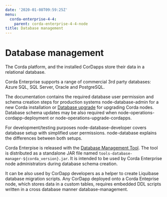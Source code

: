 ```yaml
---
date: '2020-01-08T09:59:25Z'
menu:
  corda-enterprise-4-4:
    parent: corda-enterprise-4-4-node
title: Database management
---
```



# Database management

The Corda platform, and the installed CorDapps store their data in a relational database.

Corda Enterprise supports a range of commercial 3rd party databases: Azure SQL, SQL Server, Oracle and PostgreSQL.

The documentation contains the required database user permission and schema creation steps
            for production systems node-database-admin for a new Corda installation
            or [Database upgrade](node/operating/cm-upgrading-node.md#node-upgrade-notes-update-database-ref) for upgrading Corda nodes.
            Database schema updates may be also required when node-operations-cordapp-deployment
            or node-operations-upgrade-cordapps.

For development/testing purposes node-database-developer covers database setup with simplified user permissions.
            node-database explains the differences between both setups.

Corda Enterpise is released with the [Database Management Tool](node/operating/node-database.md#database-management-tool-ref).
            The tool is distributed as a standalone JAR file named `tools-database-manager-${corda_version}.jar`.
            It is intended to be used by Corda Enterprise node administrators during database schema creation.

It can be also used by CorDapp developers as a helper to create Liquibase database migration scripts.
            Any CorDapp deployed onto a Corda Enteprise node, which stores data in a custom tables,
            requires embedded DDL scripts written in a cross database manner database-management.


